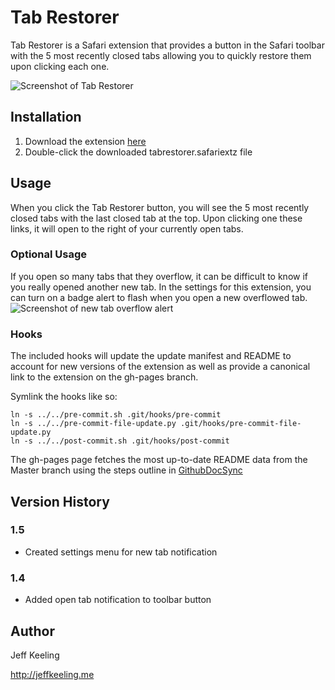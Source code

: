 # Tab Restorer
Tab Restorer is a Safari extension that provides a button in the Safari toolbar with the 5 most recently closed tabs allowing you to quickly restore them upon clicking each one.

![Screenshot of Tab Restorer](https://raw.githubusercontent.com/jeffkeeling/tabrestorer/master/screenshot.jpg)

## Installation
1. Download the extension [here](http://jeffkeeling.github.io/tabrestorer/tabrestorer.safariextz)
2. Double-click the downloaded tabrestorer.safariextz file

## Usage
When you click the Tab Restorer button, you will see the 5 most recently closed tabs with the last closed tab at the top. Upon clicking one these links, it will open to the right of your currently open tabs.

### Optional Usage
If you open so many tabs that they overflow, it can be difficult to know if you really opened another new tab. In the settings for this extension, you can turn on a badge alert to flash when you open a new overflowed tab.
![Screenshot of new tab overflow alert](https://raw.githubusercontent.com/jeffkeeling/tabrestorer/master/screenshot2.jpg)

### Hooks
The included hooks will update the update manifest and README to account for new versions of the extension as well as provide a canonical link to the extension on the gh-pages branch.

Symlink the hooks like so:

```
ln -s ../../pre-commit.sh .git/hooks/pre-commit
ln -s ../../pre-commit-file-update.py .git/hooks/pre-commit-file-update.py
ln -s ../../post-commit.sh .git/hooks/post-commit
```

The gh-pages page fetches the most up-to-date README data from the Master branch using the steps outline in [GithubDocSync](https://github.com/bradrhodes/GithubDocSync)

## Version History

### 1.5
 - Created settings menu for new tab notification

### 1.4
 - Added open tab notification to toolbar button

## Author
Jeff Keeling

http://jeffkeeling.me